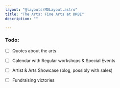 ```yaml
---
layout: "@layouts/MDLayout.astro"
title: "The Arts: Fine Arts at DRBI"
description: ""

---
```


### Todo:

- [ ] Quotes about the arts
- [ ] Calendar with Regular workshops & Special Events 
- [ ] Artist & Arts Showcase (blog, possibly with sales)
- [ ] Fundraising victories 

